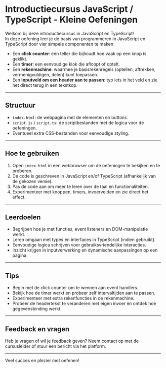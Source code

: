 # Introductiecursus JavaScript / TypeScript - Kleine Oefeningen

Welkom bij deze introductiecursus in JavaScript en TypeScript!  
In deze oefening leer je de basis van programmeren in JavaScript en TypeScript door vier simpele componenten te maken:

- Een **click counter**: een teller die bijhoudt hoe vaak op een knop is geklikt.
- Een **timer**: een eenvoudige klok die afloopt of optelt.
- Een **rekenmachine**: waarmee je basisrekenregels (optellen, aftrekken, vermenigvuldigen, delen) kunt toepassen.
- Een **inputveld om een header aan te passen**: typ iets in het veld en zie het direct terug in een tekstkop.

---

## Structuur

- `index.html`: de webpagina met de elementen en buttons.
- `script.js` / `script.ts`: de scriptbestanden met de logica voor de oefeningen.
- Eventueel extra CSS-bestanden voor eenvoudige styling.

---

## Hoe te gebruiken

1. Open `index.html` in een webbrowser om de oefeningen te bekijken en te proberen.
2. De code is geschreven in JavaScript en/of TypeScript (afhankelijk van de gekozen versie).
3. Pas de code aan om meer te leren over de taal en functionaliteiten.
4. Experimenteer met knoppen, timers, invoervelden en zie direct het effect.

---

## Leerdoelen

- Begrijpen hoe je met functies, event listeners en DOM-manipulatie werkt.
- Leren omgaan met types en interfaces in TypeScript (indien gebruikt).
- Eenvoudige logica schrijven voor gebruiksvriendelijke interacties.
- Inzicht krijgen in inputverwerking en dynamische aanpassingen op een pagina.

---

## Tips

- Begin met de click counter om te wennen aan event handlers.
- Bekijk hoe de timer werkt en probeer zelf intervaltijden aan te passen.
- Experimenteer met extra rekenfuncties in de rekenmachine.
- Probeer de headertekst te veranderen met eigen invoer en ontdek hoe gegevensbinding werkt.

---

## Feedback en vragen

Heb je vragen of wil je feedback geven? Neem contact op met de cursusleider of stuur een bericht via het platform.

---

Veel succes en plezier met oefenen!
